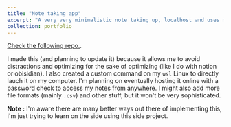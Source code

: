 ```yaml
---
title: "Note taking app"
excerpt: "A very very minimalistic note taking up, localhost and uses markdown"
collection: portfolio
---
```


[Check the following repo.](https://github.com/Raihaen/Note-taking).

I made this (and planning to update it) because it allows me to avoid distractions and optimizing for the sake of optimizing (like I do with notion or obisidian).
I also created a custom command on my ```wsl``` Linux to directly lauch it on my computer. I'm planning on eventually hosting it online with a password check to access my notes from anywhere.
I might also add more file formats (mainly ```.csv```) and other stuff, but it won't be very sophisticated.

**Note :** I'm aware there are many better ways out there of implementing this, I'm just trying to learn on the side using this side project.